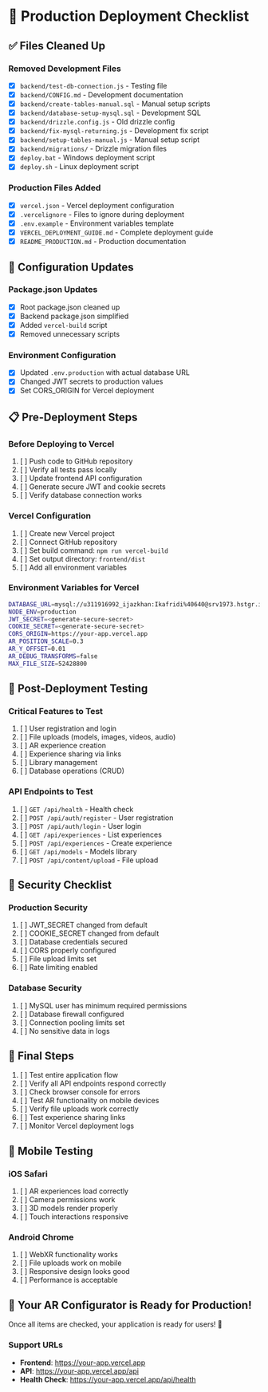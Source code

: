# 🚀 Production Deployment Checklist

## ✅ Files Cleaned Up

### Removed Development Files
- [x] `backend/test-db-connection.js` - Testing file
- [x] `backend/CONFIG.md` - Development documentation  
- [x] `backend/create-tables-manual.sql` - Manual setup scripts
- [x] `backend/database-setup-mysql.sql` - Development SQL
- [x] `backend/drizzle.config.js` - Old drizzle config
- [x] `backend/fix-mysql-returning.js` - Development fix script
- [x] `backend/setup-tables-manual.js` - Manual setup script
- [x] `backend/migrations/` - Drizzle migration files
- [x] `deploy.bat` - Windows deployment script
- [x] `deploy.sh` - Linux deployment script

### Production Files Added
- [x] `vercel.json` - Vercel deployment configuration
- [x] `.vercelignore` - Files to ignore during deployment
- [x] `.env.example` - Environment variables template
- [x] `VERCEL_DEPLOYMENT_GUIDE.md` - Complete deployment guide
- [x] `README_PRODUCTION.md` - Production documentation

## 🔧 Configuration Updates

### Package.json Updates
- [x] Root package.json cleaned up
- [x] Backend package.json simplified
- [x] Added `vercel-build` script
- [x] Removed unnecessary scripts

### Environment Configuration
- [x] Updated `.env.production` with actual database URL
- [x] Changed JWT secrets to production values
- [x] Set CORS_ORIGIN for Vercel deployment

## 📋 Pre-Deployment Steps

### Before Deploying to Vercel
1. [ ] Push code to GitHub repository
2. [ ] Verify all tests pass locally
3. [ ] Update frontend API configuration
4. [ ] Generate secure JWT and cookie secrets
5. [ ] Verify database connection works

### Vercel Configuration
1. [ ] Create new Vercel project
2. [ ] Connect GitHub repository
3. [ ] Set build command: `npm run vercel-build`
4. [ ] Set output directory: `frontend/dist`
5. [ ] Add all environment variables

### Environment Variables for Vercel
```bash
DATABASE_URL=mysql://u311916992_ijazkhan:Ikafridi%40640@srv1973.hstgr.io:3306/u311916992_packarcreator
NODE_ENV=production
JWT_SECRET=<generate-secure-secret>
COOKIE_SECRET=<generate-secure-secret>
CORS_ORIGIN=https://your-app.vercel.app
AR_POSITION_SCALE=0.3
AR_Y_OFFSET=0.01
AR_DEBUG_TRANSFORMS=false
MAX_FILE_SIZE=52428800
```

## 🧪 Post-Deployment Testing

### Critical Features to Test
1. [ ] User registration and login
2. [ ] File uploads (models, images, videos, audio)
3. [ ] AR experience creation
4. [ ] Experience sharing via links
5. [ ] Library management
6. [ ] Database operations (CRUD)

### API Endpoints to Test
1. [ ] `GET /api/health` - Health check
2. [ ] `POST /api/auth/register` - User registration
3. [ ] `POST /api/auth/login` - User login
4. [ ] `GET /api/experiences` - List experiences
5. [ ] `POST /api/experiences` - Create experience
6. [ ] `GET /api/models` - Models library
7. [ ] `POST /api/content/upload` - File upload

## 🔐 Security Checklist

### Production Security
1. [ ] JWT_SECRET changed from default
2. [ ] COOKIE_SECRET changed from default  
3. [ ] Database credentials secured
4. [ ] CORS properly configured
5. [ ] File upload limits set
6. [ ] Rate limiting enabled

### Database Security
1. [ ] MySQL user has minimum required permissions
2. [ ] Database firewall configured
3. [ ] Connection pooling limits set
4. [ ] No sensitive data in logs

## 🎯 Final Steps

1. [ ] Test entire application flow
2. [ ] Verify all API endpoints respond correctly
3. [ ] Check browser console for errors
4. [ ] Test AR functionality on mobile devices
5. [ ] Verify file uploads work correctly
6. [ ] Test experience sharing links
7. [ ] Monitor Vercel deployment logs

## 📱 Mobile Testing

### iOS Safari
1. [ ] AR experiences load correctly
2. [ ] Camera permissions work
3. [ ] 3D models render properly
4. [ ] Touch interactions responsive

### Android Chrome
1. [ ] WebXR functionality works
2. [ ] File uploads work on mobile
3. [ ] Responsive design looks good
4. [ ] Performance is acceptable

## 🚀 Your AR Configurator is Ready for Production!

Once all items are checked, your application is ready for users! 🎉

### Support URLs
- **Frontend**: https://your-app.vercel.app
- **API**: https://your-app.vercel.app/api
- **Health Check**: https://your-app.vercel.app/api/health